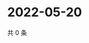 # 2022-05-20

共 0 条

<!-- BEGIN WEIBO -->
<!-- 最后更新时间 Fri May 20 2022 01:41:41 GMT+0800 (China Standard Time) -->

<!-- END WEIBO -->
